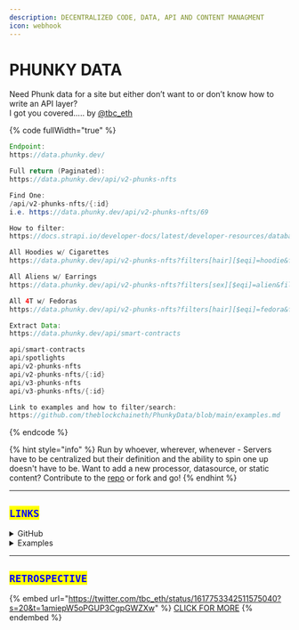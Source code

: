 ```yaml
---
description: DECENTRALIZED CODE, DATA, API AND CONTENT MANAGMENT
icon: webhook
---
```


# PHUNKY DATA

Need Phunk data for a site but either don’t want to or don’t know how to write an API layer? \
I got you covered..... by [@tbc\_eth](https://twitter.com/tbc_eth)

{% code fullWidth="true" %}
```java
Endpoint: 
https://data.phunky.dev/

Full return (Paginated): 
https://data.phunky.dev/api/v2-phunks-nfts

Find One:
/api/v2-phunks-nfts/{:id}
i.e. https://data.phunky.dev/api/v2-phunks-nfts/69

How to filter:
https://docs.strapi.io/developer-docs/latest/developer-resources/database-apis-reference/rest/api-parameters.html

All Hoodies w/ Cigarettes
https://data.phunky.dev/api/v2-phunks-nfts?filters[hair][$eqi]=hoodie&filters[mouth][$eqi]=cigarette

All Aliens w/ Earrings
https://data.phunky.dev/api/v2-phunks-nfts?filters[sex][$eqi]=alien&filters[ears][$eqi]=earring

All 4T w/ Fedoras
https://data.phunky.dev/api/v2-phunks-nfts?filters[hair][$eqi]=fedora&filters[traitTag][$eq]=4T

Extract Data: 
https://data.phunky.dev/api/smart-contracts

api/smart-contracts
api/spotlights
api/v2-phunks-nfts
api/v2-phunks-nfts/{:id}
api/v3-phunks-nfts
api/v3-phunks-nfts/{:id}

Link to examples and how to filter/search: 
https://github.com/theblockchaineth/PhunkyData/blob/main/examples.md
```
{% endcode %}

{% hint style="info" %}
Run by whoever, wherever, whenever - Servers have to be centralized but their definition and the ability to spin one up doesn't have to be. Want to add a new processor, datasource, or static content? Contribute to the [repo](https://github.com/theblockchaineth/PhunkyData) or fork and go!
{% endhint %}

***

## <mark style="color:blue;">`LINKS`</mark>

<details>

<summary>GitHub</summary>

[https://github.com/theblockchaineth/PhunkyData](https://github.com/theblockchaineth/PhunkyData)

</details>

<details>

<summary>Examples</summary>

[https://github.com/theblockchaineth/PhunkyData/blob/main/examples.md](https://github.com/theblockchaineth/PhunkyData/blob/main/examples.md)

</details>

***

## <mark style="color:blue;">`RETROSPECTIVE`</mark>

{% embed url="https://twitter.com/tbc_eth/status/1617753342511575040?s=20&t=1amiepW5oPGUP3CgpGWZXw" %}
[CLICK FOR MORE](https://twitter.com/tbc_eth/status/1617753342511575040?s=20\&t=1amiepW5oPGUP3CgpGWZXw)
{% endembed %}
